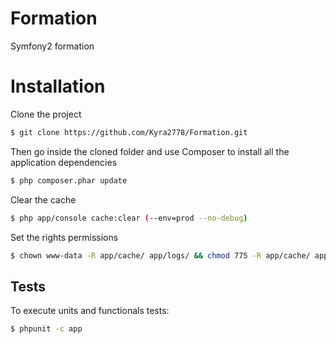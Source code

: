 Formation
=========

Symfony2 formation


Installation
============

Clone the project
```sh
$ git clone https://github.com/Kyra2778/Formation.git
```

Then go inside the cloned folder and use Composer to install all the application dependencies
```sh
$ php composer.phar update
```

Clear the cache
```sh
$ php app/console cache:clear (--env=prod --no-debug)
```

Set the rights permissions
```sh
$ chown www-data -R app/cache/ app/logs/ && chmod 775 -R app/cache/ app/logs/
```


Tests
-----

To execute units and functionals tests:
```sh
$ phpunit -c app
```
